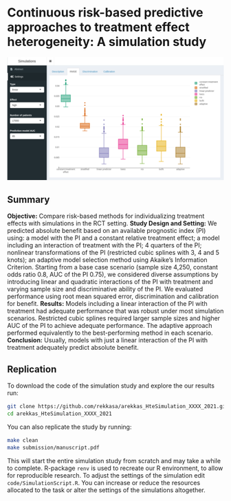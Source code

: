 # Continuous risk-based predictive approaches to treatment effect heterogeneity: A simulation study

![front](https://github.com/rekkasA/arekkas_HteSimulation_XXXX_2021/blob/master/extras/figures/front.png)

## Summary
**Objective:** Compare risk-based methods for individualizing treatment effects
with simulations in the RCT setting. **Study Design and Setting:** We predicted
absolute benefit based on an available prognostic index (PI) using: a model with
the PI and a constant relative treatment effect; a model including an
interaction of treatment with the PI; 4 quarters of the PI; nonlinear
transformations of the PI (restricted cubic splines with 3, 4 and 5 knots); an
adaptive model selection method using Akaike’s Information Criterion. Starting
from a base case scenario (sample size 4,250, constant odds ratio 0.8, AUC of
the PI 0.75), we considered diverse assumptions by introducing linear and
quadratic interactions of the PI with treatment and varying sample size and
discriminative ability of the PI. We evaluated performance using root mean
squared error, discrimination and calibration for benefit. **Results:** Models
including a linear interaction of the PI with treatment had adequate performance
that was robust under most simulation scenarios. Restricted cubic splines
required larger sample sizes and higher AUC of the PI to achieve adequate
performance. The adaptive approach performed equivalently to the best-performing
method in each scenario. **Conclusion:** Usually, models with just a linear
interaction of the PI with treatment adequately predict absolute benefit.

## Replication

To download the code of the simulation study and explore the our results run:
```bash
git clone https://github.com/rekkasa/arekkas_HteSimulation_XXXX_2021.git
cd arekkas_HteSimulation_XXXX_2021
```

You can also replicate the study by running:
```bash
make clean
make submission/manuscript.pdf
```
This will start the entire simulation study from scratch and may take a while to complete.
R-package `renv` is used to recreate our R environment, to allow for reproducible research.
To adjust the settings of the simulation edit `code/SimulationScript.R`. You can increase 
or reduce the resources allocated to the task or alter the settings of the simulations
altogether.
